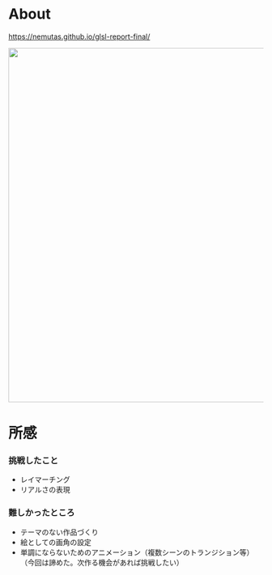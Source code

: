 # About

https://nemutas.github.io/glsl-report-final/

<img src='https://github.com/nemutas/glsl-report-final/assets/46724121/1deabe41-6b94-4681-8fc9-ab7dfe61f351' alt='' width='700' />

# 所感
### 挑戦したこと
- レイマーチング
- リアルさの表現

### 難しかったところ
- テーマのない作品づくり
- 絵としての画角の設定
- 単調にならないためのアニメーション（複数シーンのトランジション等）（今回は諦めた。次作る機会があれば挑戦したい）
